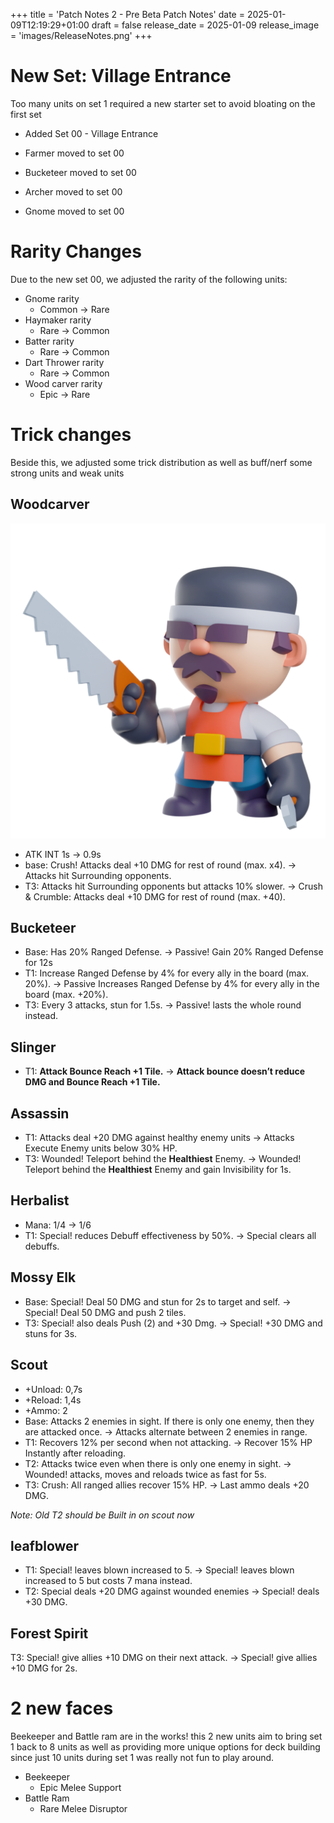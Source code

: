 +++
title = 'Patch Notes 2 - Pre Beta Patch Notes'
date = 2025-01-09T12:19:29+01:00
draft = false
release_date = 2025-01-09
release_image = 'images/ReleaseNotes.png'
+++

# New Set: Village Entrance

Too many units on set 1 required a new starter set to avoid bloating on the first set

- Added Set 00 - Village Entrance

- Farmer moved to set 00
- Bucketeer moved to set 00
- Archer moved to set 00
- Gnome moved to set 00

# Rarity Changes

Due to the new set 00, we adjusted the rarity of the following units:

- Gnome rarity
    - Common → Rare
- Haymaker rarity
    - Rare → Common
- Batter rarity
    - Rare → Common
- Dart Thrower rarity
    - Rare → Common
- Wood carver rarity
    - Epic → Rare

# Trick changes

Beside this, we adjusted some trick distribution as well as buff/nerf some strong units and weak units

## Woodcarver
![Woodcarver](images/Woodcarver.png "Woodcarver")
- ATK INT 1s → 0.9s
- base: Crush! Attacks deal +10 DMG for rest of round (max. x4). → Attacks hit Surrounding opponents.
- T3: Attacks hit Surrounding opponents but attacks 10% slower. → Crush & Crumble: Attacks deal +10 DMG for rest of round (max. +40).

## Bucketeer

- Base: Has 20% Ranged Defense. → Passive! Gain 20% Ranged Defense for 12s
- T1: Increase Ranged Defense by 4% for every ally in the board (max. 20%). → Passive Increases Ranged Defense by 4% for every ally in the board (max. +20%).
- T3: Every 3 attacks, stun for 1.5s. → Passive! lasts the whole round instead.

## Slinger

- T1: **Attack Bounce Reach +1 Tile.** → **Attack bounce doesn’t reduce DMG and Bounce Reach +1 Tile.**

## Assassin

- T1: Attacks deal +20 DMG against healthy enemy units → Attacks Execute Enemy units below 30% HP.
- T3: Wounded! Teleport behind the **Healthiest** Enemy. → Wounded! Teleport behind the **Healthiest** Enemy and gain Invisibility for 1s.

## Herbalist

- Mana: 1/4 → 1/6
- T1: Special! reduces Debuff effectiveness by 50%. → Special clears all debuffs.

## Mossy Elk

- Base: Special! Deal 50 DMG and stun for 2s to target and self. → Special! Deal 50 DMG and push 2 tiles.
- T3: Special! also deals Push (2) and +30 Dmg. → Special! +30 DMG and stuns for 3s.

## Scout

- +Unload: 0,7s
- +Reload: 1,4s
- +Ammo: 2
- Base: Attacks 2 enemies in sight. If there is only one enemy, then they are attacked once. → Attacks alternate between 2 enemies in range.
- T1: Recovers 12% per second when not attacking. → Recover 15% HP Instantly after reloading.
- T2: Attacks twice even when there is only one enemy in sight. → Wounded! attacks, moves and reloads twice as fast for 5s.
- T3: Crush: All ranged allies recover 15% HP. → Last ammo deals +20 DMG.

*Note: Old T2 should be Built in on scout now*

## leafblower

- T1: Special! leaves blown increased to 5. → Special! leaves blown increased to 5 but costs 7 mana instead.
- T2: Special deals +20 DMG against wounded enemies → Special! deals +30 DMG.

## Forest Spirit

T3: Special! give allies +10 DMG on their next attack. → Special! give allies +10 DMG for 2s.

# 2 new faces

Beekeeper and Battle ram are in the works! this 2 new units aim to bring set 1 back to 8 units as well as providing more unique options for deck building since just 10 units during set 1 was really not fun to play around.

- Beekeeper
    - Epic Melee Support
- Battle Ram
    - Rare Melee Disruptor
